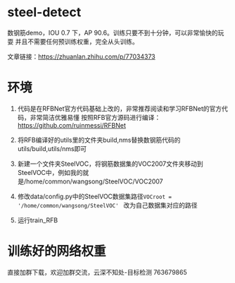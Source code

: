 # steel-detect
数钢筋demo，IOU 0.7 下，AP 90.6。训练只要不到十分钟，可以非常愉快的玩耍
并且不需要任何预训练权重，完全从头训练。

文章链接：https://zhuanlan.zhihu.com/p/77034373

# 环境
1. 代码是在RFBNet官方代码基础上改的，非常推荐阅读和学习RFBNet的官方代码，非常简洁优雅易懂
按照RFB官方源码进行编译： https://github.com/ruinmessi/RFBNet

2. 将RFB编译好的utils里的文件夹build,nms替换数钢筋代码的utils/build,utils/nms即可

3. 新建一个文件夹SteelVOC，将钢筋数据集的VOC2007文件夹移动到SteelVOC中，例如我的就是/home/common/wangsong/SteelVOC/VOC2007

3. 修改data/config.py中的SteelVOC数据集路径`VOCroot = '/home/common/wangsong/SteelVOC'
` 改为自己数据集对应的路径


4. 运行train_RFB

# 训练好的网络权重
直接加群下载，欢迎加群交流，云深不知处-目标检测 763679865
